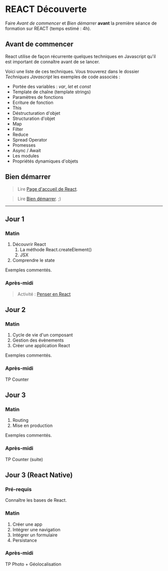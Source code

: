 # REACT Découverte

Faire *Avant de commencer* et *Bien démarrer* __avant__ la première séance de formation sur REACT (temps estimé : 4h).

## Avant de commencer

React utilise de façon récurrente quelques techniques en Javascript qu'il est important de connaître avant de se lancer.

Voici une liste de ces techniques. Vous trouverez dans le dossier *Techniques Javascript* les exemples de code associés :

- Portée des variables : *var*, *let* et *const*
- Template de chaîne (template strings)
- Paramètres de fonctions
- Ecriture de fonction
- This
- Déstructuration d'objet
- Structuration d'objet
- Map
- Filter
- Reduce
- Spread Operator
- Promesses
- Async / Await
- Les modules
- Propriétés dynamiques d'objets

## Bien démarrer

> Lire [Page d'accueil de React](https://fr.reactjs.org/).

> Lire [Bien démarrer](https://fr.reactjs.org/docs/getting-started.html). ;)

---

## Jour 1

### Matin

1. Découvrir React
   1. La méthode React.createElement()
   2. JSX
2. Comprendre le state

Exemples commentés.

### Après-midi

> Activité : [Penser en React](https://fr.reactjs.org/docs/thinking-in-react.html)

## Jour 2

### Matin

1. Cycle de vie d'un composant
2. Gestion des évènements
3. Créer une application React

Exemples commentés.

### Après-midi

TP Counter

## Jour 3

### Matin

1. Routing
2. Mise en production

Exemples commentés.

### Après-midi

TP Counter (suite)

## Jour 3 (React Native)

### Pré-requis

Connaître les bases de React.

### Matin

1. Créer une app
2. Intégrer une navigation
3. Intégrer un formulaire
4. Persistance

### Après-midi

TP Photo + Géolocalisation